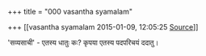 +++
title = "000 vasantha syamalam"

+++
[[vasantha syamalam	2015-01-09, 12:05:25 [Source](https://groups.google.com/g/samskrita/c/h_WHYkQBOiw)]]



'सव्यसाची' - एतस्य धातुः कः? कृपया एतस्य पदपरिचयं ददातु।


